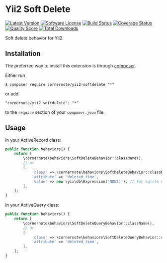 # Yii2 Soft Delete

[![Latest Version](https://img.shields.io/github/tag/cornernote/yii2-softdelete.svg?style=flat-square&label=release)](https://github.com/cornernote/yii2-softdelete/tags)
[![Software License](https://img.shields.io/badge/license-BSD-brightgreen.svg?style=flat-square)](LICENSE.md)
[![Build Status](https://img.shields.io/travis/cornernote/yii2-softdelete/master.svg?style=flat-square)](https://travis-ci.org/cornernote/yii2-softdelete)
[![Coverage Status](https://img.shields.io/scrutinizer/coverage/g/cornernote/yii2-softdelete.svg?style=flat-square)](https://scrutinizer-ci.com/g/cornernote/yii2-softdelete/code-structure)
[![Quality Score](https://img.shields.io/scrutinizer/g/cornernote/yii2-softdelete.svg?style=flat-square)](https://scrutinizer-ci.com/g/cornernote/yii2-softdelete)
[![Total Downloads](https://img.shields.io/packagist/dt/cornernote/yii2-softdelete.svg?style=flat-square)](https://packagist.org/packages/cornernote/yii2-softdelete)

Soft delete behavior for Yii2.


## Installation

The preferred way to install this extension is through [composer](http://getcomposer.org/download/).

Either run

```
$ composer require cornernote/yii2-softdelete "*"
```

or add

```
"cornernote/yii2-softdelete": "*"
```

to the `require` section of your `composer.json` file.


## Usage

In your ActiveRecord class:

```php
public function behaviors() {
    return [
        \cornernote\behaviors\SoftDeleteBehavior::className(),
        // or
        [
            'class' => \cornernote\behaviors\SoftDeleteBehavior::className(),
            'attribute' => 'deleted_time',
            'value' => new \yii\db\Expression('NOW()'), // for sqlite use - new \yii\db\Expression("date('now')")
        ],
    ];
}
```

In your ActiveQuery class:

```php
public function behaviors() {
    return [
        \cornernote\behaviors\SoftDeleteQueryBehavior::className(),
        // or
        [
            'class' => \cornernote\behaviors\SoftDeleteQueryBehavior::className(),
            'attribute' => 'deleted_time',
        ],
    ];
}
```

